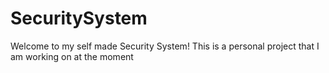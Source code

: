 # SecuritySystem
Welcome to my self made Security System!
This is a personal project that I am working on at the moment

